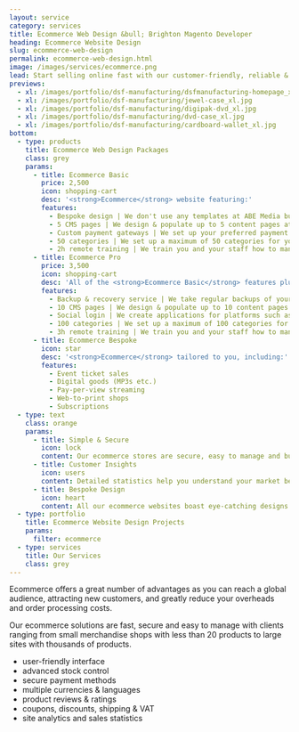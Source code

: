 ```yaml
---
layout: service
category: services
title: Ecommerce Web Design &bull; Brighton Magento Developer
heading: Ecommerce Website Design
slug: ecommerce-web-design
permalink: ecommerce-web-design.html
image: /images/services/ecommerce.png
lead: Start selling online fast with our customer-friendly, reliable & secure ecommerce solutions and take advantage of exciting new business opportunities.
previews:
  - xl: /images/portfolio/dsf-manufacturing/dsfmanufacturing-homepage_xl.jpg
  - xl: /images/portfolio/dsf-manufacturing/jewel-case_xl.jpg
  - xl: /images/portfolio/dsf-manufacturing/digipak-dvd_xl.jpg
  - xl: /images/portfolio/dsf-manufacturing/dvd-case_xl.jpg
  - xl: /images/portfolio/dsf-manufacturing/cardboard-wallet_xl.jpg
bottom:
  - type: products
    title: Ecommerce Web Design Packages
    class: grey
    params:
      - title: Ecommerce Basic
        price: 2,500
        icon: shopping-cart
        desc: '<strong>Ecommerce</strong> website featuring:'
        features:
          - Bespoke design | We don't use any templates at ABE Media but create the design from scratch according to your specifications.
          - 5 CMS pages | We design & populate up to 5 content pages at no charge.
          - Custom payment gateways | We set up your preferred payment gateways for your eg. PayPal, Google Wallet, SagePay etc.
          - 50 categories | We set up a maximum of 50 categories for you.
          - 2h remote training | We train you and your staff how to manage orders, add or edit products, manage client accounts etc.
      - title: Ecommerce Pro
        price: 3,500
        icon: shopping-cart
        desc: 'All of the <strong>Ecommerce Basic</strong> features plus:'
        features:
          - Backup & recovery service | We take regular backups of your site and should your server go down we restore it on a server of your choice at no charge.
          - 10 CMS pages | We design & populate up to 10 content pages at no charge.
          - Social login | We create applications for platforms such as Facebook, Google & LinkedIn to allow your users to sign in with their social profiles without having to enter any data.
          - 100 categories | We set up a maximum of 100 categories for you.
          - 3h remote training | We train you and your staff how to manage orders, add or edit products, manage client accounts etc.
      - title: Ecommerce Bespoke
        icon: star
        desc: '<strong>Ecommerce</strong> tailored to you, including:'
        features:
          - Event ticket sales
          - Digital goods (MP3s etc.)
          - Pay-per-view streaming
          - Web-to-print shops
          - Subscriptions
  - type: text
    class: orange
    params:
      - title: Simple & Secure
        icon: lock
        content: Our ecommerce stores are secure, easy to manage and built with the customer in mind to make the entire shopping experience simple & easy.
      - title: Customer Insights
        icon: users
        content: Detailed statistics help you understand your market better and grow your client base, turning visitors into returning customers.
      - title: Bespoke Design
        icon: heart
        content: All our ecommerce websites boast eye-catching designs  built around your brand to represent your business in the best possible way.
  - type: portfolio
    title: Ecommerce Website Design Projects
    params:
      filter: ecommerce
  - type: services
    title: Our Services
    class: grey
---
```


Ecommerce offers a great number of advantages as you can reach a global audience, attracting new customers, and greatly reduce your overheads and order processing costs.

Our ecommerce solutions are fast, secure and easy to manage with clients ranging from small merchandise shops with less than 20 products to large sites with thousands of products.

- user-friendly interface
- advanced stock control
- secure payment methods
- multiple currencies & languages
- product reviews & ratings
- coupons, discounts, shipping & VAT
- site analytics and sales statistics
